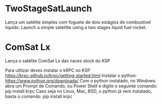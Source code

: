 # TwoStageSatLaunch
Lança um satélite simples com foguete de dois estágios de combustível liquido.
Launch a simple satelitte using a two stages liquid fuel rocket.

# ComSat Lx
Lança o satélite ComSat Lx das naves stock do KSP



Para utilizar deves instalar o kRPC no KSP https://krpc.github.io/krpc/getting-started.html
Instalar o python: https://www.python.org/downloads/
Com o python instalado, no Windows abra um Prompt de Comando, ou Power Shell e digite o seguinte comando: pip install krpc
Caso seja no Linux, Mac, BSD, o python já vem instalado, basta o comando: pip install krpc
